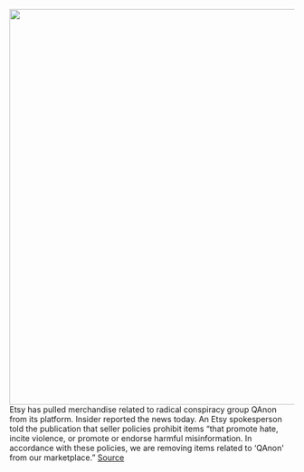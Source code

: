 <img src='https://cdn.vox-cdn.com/thumbor/KwtcH_CFQ206ye_yQJ0HjiGBnCc=/0x0:2040x1360/1200x800/filters:focal(857x517:1183x843)/cdn.vox-cdn.com/uploads/chorus_image/image/67595229/etsy17_2040.0.0.jpg' width='700px' /><br/>
Etsy has pulled merchandise related to radical conspiracy group QAnon from its platform. Insider reported the news today. An Etsy spokesperson told the publication that seller policies prohibit items “that promote hate, incite violence, or promote or endorse harmful misinformation. In accordance with these policies, we are removing items related to ‘QAnon' from our marketplace.”
<a href='https://www.theverge.com/2020/10/7/21505911/etsy-qanon-merch-ban'> Source <a/>